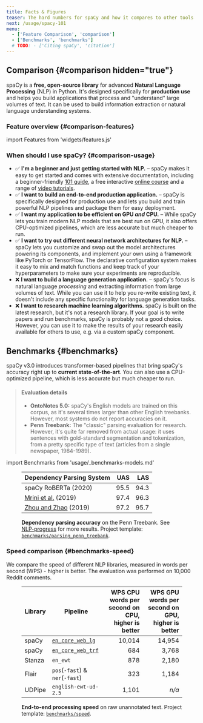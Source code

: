 ```yaml
---
title: Facts & Figures
teaser: The hard numbers for spaCy and how it compares to other tools
next: /usage/spacy-101
menu:
  - ['Feature Comparison', 'comparison']
  - ['Benchmarks', 'benchmarks']
  # TODO: - ['Citing spaCy', 'citation']
---
```


## Comparison {#comparison hidden="true"}

spaCy is a **free, open-source library** for advanced **Natural Language
Processing** (NLP) in Python. It's designed specifically for **production use**
and helps you build applications that process and "understand" large volumes of
text. It can be used to build information extraction or natural language
understanding systems.

### Feature overview {#comparison-features}

import Features from 'widgets/features.js'

<Features />

### When should I use spaCy? {#comparison-usage}

- ✅ **I'm a beginner and just getting started with NLP.** – spaCy makes it easy
  to get started and comes with extensive documentation, including a
  beginner-friendly [101 guide](/usage/spacy-101), a free interactive
  [online course](https://course.spacy.io) and a range of
  [video tutorials](https://www.youtube.com/c/ExplosionAI).
- ✅ **I want to build an end-to-end production application.** – spaCy is
  specifically designed for production use and lets you build and train powerful
  NLP pipelines and package them for easy deployment.
- ✅ **I want my application to be efficient on GPU _and_ CPU.** – While spaCy
  lets you train modern NLP models that are best run on GPU, it also offers
  CPU-optimized pipelines, which are less accurate but much cheaper to run.
- ✅ **I want to try out different neural network architectures for NLP.** –
  spaCy lets you customize and swap out the model architectures powering its
  components, and implement your own using a framework like PyTorch or
  TensorFlow. The declarative configuration system makes it easy to mix and
  match functions and keep track of your hyperparameters to make sure your
  experiments are reproducible.
- ❌ **I want to build a language generation application.** – spaCy's focus is
  natural language _processing_ and extracting information from large volumes of
  text. While you can use it to help you re-write existing text, it doesn't
  include any specific functionality for language generation tasks.
- ❌ **I want to research machine learning algorithms.** spaCy is built on the
  latest research, but it's not a research library. If your goal is to write
  papers and run benchmarks, spaCy is probably not a good choice. However, you
  can use it to make the results of your research easily available for others to
  use, e.g. via a custom spaCy component.

## Benchmarks {#benchmarks}

spaCy v3.0 introduces transformer-based pipelines that bring spaCy's accuracy
right up to **current state-of-the-art**. You can also use a CPU-optimized
pipeline, which is less accurate but much cheaper to run.

<!-- TODO: update benchmarks and intro -->

> #### Evaluation details
>
> - **OntoNotes 5.0:** spaCy's English models are trained on this corpus, as
>   it's several times larger than other English treebanks. However, most
>   systems do not report accuracies on it.
> - **Penn Treebank:** The "classic" parsing evaluation for research. However,
>   it's quite far removed from actual usage: it uses sentences with
>   gold-standard segmentation and tokenization, from a pretty specific type of
>   text (articles from a single newspaper, 1984-1989).

import Benchmarks from 'usage/\_benchmarks-models.md'

<Benchmarks />

<figure>

| Dependency Parsing System                                                      |  UAS |  LAS |
| ------------------------------------------------------------------------------ | ---: | ---: |
| spaCy RoBERTa (2020)                                                           | 95.5 | 94.3 |
| [Mrini et al.](https://khalilmrini.github.io/Label_Attention_Layer.pdf) (2019) | 97.4 | 96.3 |
| [Zhou and Zhao](https://www.aclweb.org/anthology/P19-1230/) (2019)             | 97.2 | 95.7 |

<figcaption class="caption">

**Dependency parsing accuracy** on the Penn Treebank. See
[NLP-progress](http://nlpprogress.com/english/dependency_parsing.html) for more
results. Project template:
[`benchmarks/parsing_penn_treebank`](%%GITHUB_PROJECTS/benchmarks/parsing_penn_treebank).

</figcaption>

</figure>

### Speed comparison {#benchmarks-speed}

We compare the speed of different NLP libraries, measured in words per second
(WPS) - higher is better. The evaluation was performed on 10,000 Reddit
comments.

<figure>

| Library | Pipeline                                        | WPS CPU <Help>words per second on CPU, higher is better</Help> | WPS GPU <Help>words per second on GPU, higher is better</Help> |
| ------- | ----------------------------------------------- | -------------------------------------------------------------: | -------------------------------------------------------------: |
| spaCy   | [`en_core_web_lg`](/models/en#en_core_web_lg)   |                                                         10,014 |                                                         14,954 |
| spaCy   | [`en_core_web_trf`](/models/en#en_core_web_trf) |                                                            684 |                                                          3,768 |
| Stanza  | `en_ewt`                                        |                                                            878 |                                                          2,180 |
| Flair   | `pos`(`-fast`) & `ner`(`-fast`)                 |                                                            323 |                                                          1,184 |
| UDPipe  | `english-ewt-ud-2.5`                            |                                                          1,101 |                                                          _n/a_ |

<figcaption class="caption">

**End-to-end processing speed** on raw unannotated text. Project template:
[`benchmarks/speed`](%%GITHUB_PROJECTS/benchmarks/speed).

</figcaption>

</figure>

<!-- TODO: ## Citing spaCy {#citation}

-->
